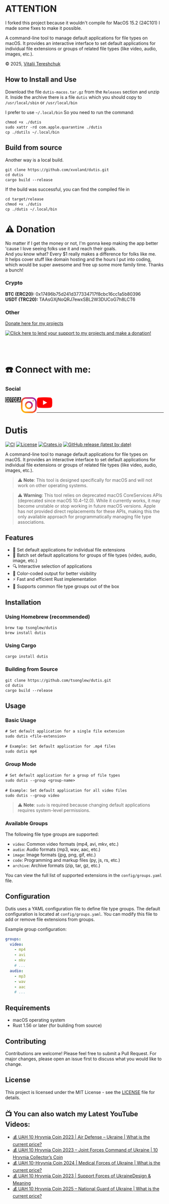 # ATTENTION

I forked this project because it wouldn't compile for MacOS 15.2 (24C101)
I made some fixes to make it possible.

A command-line tool to manage default applications for file types on macOS. It provides an interactive interface to set default applications for individual file extensions or groups of related file types (like video, audio, images, etc.).

&copy; 2025, [Vitalii Tereshchuk][home] 

## How to Install and Use

Download the file `dutis-macos.tar.gz` from the `Releases` section and unzip it.
Inside the archive there is a file `dutis` which you should copy to `/usr/local/sbin` or `/usr/local/bin`

I prefer to use `~/.local/bin`
So you need to run the command:

```
chmod +x ./dutis
sudo xattr -rd com.apple.quarantine ./dutis
cp ./dutils ~/.local/bin
```

## Build  from source

Another way is a local build.

```
git clone https://github.com/xvoland/dutis.git
cd dutis
cargo build --release
```

If the build was successful, you can find the compiled file in

```
cd target/release
chmod +x ./dutis
cp ./dutis ~/.local/bin
```




# ⚠️ Donation

No matter if I get the money or not, I'm gonna keep making the app better 'cause I love seeing folks use it and reach their goals.<br />
And you know what? Every $1 really makes a difference for folks like me.<br />
It helps cover stuff like domain hosting and the hours I put into coding, which would be super awesome and free up some more family time. Thanks a bunch!

### Crypto

**BTC (ERC20):** 0x17496b75d241d377334717f8cbc16cc1a5b80396<br />
**USDT (TRC20):** TAAsGXjNoQRJ7ewxSBL2W3DUCoG7h8LCT6


### Other

[Donate here for my projects][paypal]

<a href='https://www.paypal.com/cgi-bin/webscr?cmd=_s-xclick&hosted_button_id=9D4YBRWH8QURU'><img alt='Click here to lend your support to my projects and make a donation!' src='https://www.paypalobjects.com/en_US/GB/i/btn/btn_donateCC_LG.gif' border='0' /></a>

<br />
<br />


# ☎️ Connect with me:

### Social
[<img align="left" alt="xVoLAnD" width="50px" src="https://raw.githubusercontent.com/xvoland/xvoland/main/images/logo-dotoca.svg" />][home]
[<img align="left" alt="xvoland | Instagram" width="50px" src="https://raw.githubusercontent.com/xvoland/xvoland/main/images/instagram.svg" />][instagram]
[<img align="left" alt="Vitalii Tereshchuk | YouTube" width="50px" src="https://raw.githubusercontent.com/xvoland/xvoland/main/images/youtube.svg" />][youtube]

<br />
<br />

<hr />

# Dutis

[![CI](https://github.com/tsonglew/dutis/actions/workflows/ci.yml/badge.svg)](https://github.com/tsonglew/dutis/actions/workflows/ci.yml)
[![License](https://img.shields.io/github/license/tsonglew/dutis)](https://github.com/tsonglew/dutis/blob/master/LICENSE)
[![Crates.io](https://img.shields.io/crates/v/dutis)](https://crates.io/crates/dutis)
[![GitHub release (latest by date)](https://img.shields.io/github/v/release/tsonglew/dutis)](https://github.com/tsonglew/dutis/releases)

A command-line tool to manage default applications for file types on macOS. It provides an interactive interface to set default applications for individual file extensions or groups of related file types (like video, audio, images, etc.).

> ⚠️ **Note**: This tool is designed specifically for macOS and will not work on other operating systems.

> ⚠️ **Warning**: This tool relies on deprecated macOS CoreServices APIs (deprecated since macOS 10.4–12.0). While it currently works, it may become unstable or stop working in future macOS versions. Apple has not provided direct replacements for these APIs, making this the only available approach for programmatically managing file type associations.

## Features

- 🎯 Set default applications for individual file extensions
- 👥 Batch set default applications for groups of file types (video, audio, image, etc.)
- 🔍 Interactive selection of applications
- 🎨 Color-coded output for better visibility
- ⚡ Fast and efficient Rust implementation
- 🔄 Supports common file type groups out of the box

## Installation

### Using Homebrew (recommended)

```shell
brew tap tsonglew/dutis
brew install dutis
```

### Using Cargo

```shell
cargo install dutis
```

### Building from Source

```shell
git clone https://github.com/tsonglew/dutis.git
cd dutis
cargo build --release
```

## Usage

### Basic Usage

```shell
# Set default application for a single file extension
sudo dutis <file-extension>

# Example: Set default application for .mp4 files
sudo dutis mp4
```

### Group Mode

```shell
# Set default application for a group of file types
sudo dutis --group <group-name>

# Example: Set default application for all video files
sudo dutis --group video
```

> ⚠️ **Note**: `sudo` is required because changing default applications requires system-level permissions.

### Available Groups

The following file type groups are supported:

- `video`: Common video formats (mp4, avi, mkv, etc.)
- `audio`: Audio formats (mp3, wav, aac, etc.)
- `image`: Image formats (jpg, png, gif, etc.)
- `code`: Programming and markup files (py, js, rs, etc.)
- `archive`: Archive formats (zip, tar, gz, etc.)

You can view the full list of supported extensions in the `config/groups.yaml` file.

## Configuration

Dutis uses a YAML configuration file to define file type groups. The default configuration is located at `config/groups.yaml`. You can modify this file to add or remove file extensions from groups.

Example group configuration:

```yaml
groups:
  video:
    - mp4
    - avi
    - mkv
    # ...
  audio:
    - mp3
    - wav
    - aac
    # ...
```

## Requirements

- macOS operating system
- Rust 1.56 or later (for building from source)

## Contributing

Contributions are welcome! Please feel free to submit a Pull Request. For major changes, please open an issue first to discuss what you would like to change.

## License

This project is licensed under the MIT License - see the [LICENSE](LICENSE) file for details.


## 📺 You can also watch my Latest YouTube Videos:

<!-- YOUTUBE:START -->
- [💰 UAH 10 Hryvnia Coin 2023 | Air Defense – Ukraine  | What is the current price?](https://www.youtube.com/watch?v=qozdkb5Yc-Y)
- [💰 UAH 10 Hryvnia Coin 2023 – Joint Forces Command of Ukraine | 10 Hryvnia Collector’s Coin](https://www.youtube.com/watch?v=6Xwbtm35xoI)
- [💰 UAH 10-Hryvnia Coin 2024 | Medical Forces of Ukraine | What is the current price?](https://www.youtube.com/watch?v=hzxMvMFsSys)
- [💰 UAH 10 Hryvnia Coin 2023 | Support Forces of UkraineDesign &amp; Meaning](https://www.youtube.com/watch?v=5Qk8pAQXZSk)
- [💰 UAH 10 Hryvnia Coin 2025 – National Guard of Ukraine | What is the current price?](https://www.youtube.com/watch?v=cgfaAY2ZNCI)
<!-- YOUTUBE:END -->

[home]: http://dotoca.net
[homepage]: https://dotoca.net/shuffle-files
[githubreleases]: https://github.com/xvoland/shuffle-files/releases
[paypal]: https://paypal.me/xvoland
[youtube]: https://youtube.com/xvoland
[instagram]: https://www.instagram.com/xvoland/
